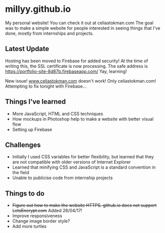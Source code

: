 # millyy.github.io
My personal website! You can check it out at celiastokman.com
The goal was to make a simple website for people interested in seeing things that I've done, mostly from internships and projects.

## Latest Update
Hosting has been moved to Firebase for added security! At the time of writing this, the SSL certificate is now processing. The safe address is https://portfolio-site-8d87b.firebaseapp.com/
Yay, learning!

New issue! www.celiastokman.com doesn't work! Only celiastokman.com! Attempting to fix tonight with Firebase...

## Things I've learned
- More JavaScript, HTML and CSS techniques
- How mockups in Photoshop help to make a website with better visual flow
- Setting up Firebase

## Challenges
- Initially I used CSS variables for better flexibility, but learned that they are not compatible with older versions of Internet Explorer
- Learned that minifying CSS and JavaScript is a standard convention in the field
- Unable to publicise code from internship projects

## Things to do
- ~~Figure out how to make the website HTTPS. github.io does not support LetsEncrypt.com~~ Added 26/04/17!
- Improve responsiveness
- Change image border style?
- Add more turtles
